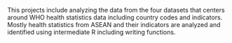 This projects include analyzing the data from the four datasets that centers around WHO health statistics data including country codes and indicators. Mostly health statistics from ASEAN and their indicators are analyzed and identified using intermediate R including writing functions.
